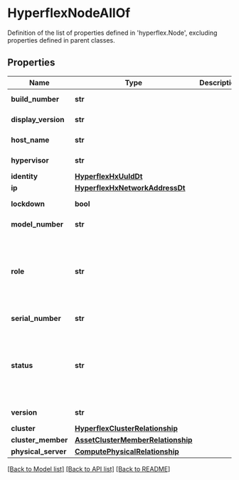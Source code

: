 # HyperflexNodeAllOf

Definition of the list of properties defined in 'hyperflex.Node', excluding properties defined in parent classes.
## Properties
Name | Type | Description | Notes
------------ | ------------- | ------------- | -------------
**build_number** | **str** |  | [optional] [readonly] 
**display_version** | **str** |  | [optional] [readonly] 
**host_name** | **str** |  | [optional] [readonly] 
**hypervisor** | **str** |  | [optional] [readonly] 
**identity** | [**HyperflexHxUuIdDt**](HyperflexHxUuIdDt.md) |  | [optional] 
**ip** | [**HyperflexHxNetworkAddressDt**](HyperflexHxNetworkAddressDt.md) |  | [optional] 
**lockdown** | **bool** |  | [optional] [readonly] 
**model_number** | **str** |  | [optional] [readonly] 
**role** | **str** |  | [optional] [readonly]  if omitted the server will use the default value of "UNKNOWN"
**serial_number** | **str** |  | [optional] [readonly] 
**status** | **str** |  | [optional] [readonly]  if omitted the server will use the default value of "UNKNOWN"
**version** | **str** |  | [optional] [readonly] 
**cluster** | [**HyperflexClusterRelationship**](HyperflexClusterRelationship.md) |  | [optional] 
**cluster_member** | [**AssetClusterMemberRelationship**](AssetClusterMemberRelationship.md) |  | [optional] 
**physical_server** | [**ComputePhysicalRelationship**](ComputePhysicalRelationship.md) |  | [optional] 

[[Back to Model list]](../README.md#documentation-for-models) [[Back to API list]](../README.md#documentation-for-api-endpoints) [[Back to README]](../README.md)


